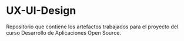 # UX-UI-Design
Repositorio que contiene los artefactos trabajados para el proyecto del curso Desarrollo de Aplicaciones Open Source.
